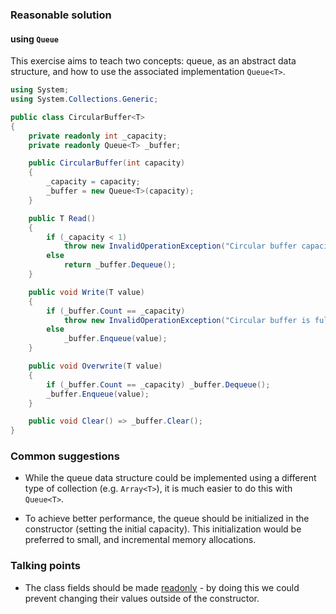 ### Reasonable solution

#### using `Queue`
This exercise aims to teach two concepts: queue, as an abstract data structure, and how to use the associated implementation `Queue<T>`.

```csharp
using System;
using System.Collections.Generic;

public class CircularBuffer<T>
{
    private readonly int _capacity;
    private readonly Queue<T> _buffer;

    public CircularBuffer(int capacity)
    {
        _capacity = capacity;
        _buffer = new Queue<T>(capacity);
    }

    public T Read()
    {
        if (_capacity < 1) 
            throw new InvalidOperationException("Circular buffer capacity needs to be greater than 0 !");
        else 
            return _buffer.Dequeue(); 
    }

    public void Write(T value)
    {
        if (_buffer.Count == _capacity) 
            throw new InvalidOperationException("Circular buffer is full !");
        else 
            _buffer.Enqueue(value);   
    }

    public void Overwrite(T value)
    {
        if (_buffer.Count == _capacity) _buffer.Dequeue();
        _buffer.Enqueue(value);
    }

    public void Clear() => _buffer.Clear();
}
```

### Common suggestions

- While the queue data structure could be implemented using a different type of collection (e.g. `Array<T>`), it is much easier to do this with `Queue<T>`. 

- To achieve better performance, the queue should be initialized in the constructor (setting the initial capacity). This initialization would be preferred to small, and incremental memory allocations.

### Talking points

- The class fields should be made [readonly](https://docs.microsoft.com/en-us/dotnet/csharp/language-reference/keywords/readonly) - by doing this we could prevent changing their values outside of the constructor.
